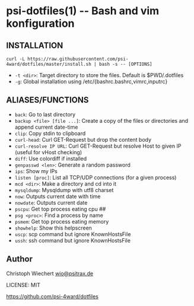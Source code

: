 psi-dotfiles(1) -- Bash and vim konfiguration
=============================================

## INSTALLATION
`curl -L https://raw.githubusercontent.com/psi-4ward/dotfiles/master/install.sh | bash -s -- [OPTIONS]`

* `-t <dir>`:
  Target directory to store the files. Default is $PWD/.dotfiles
* `-g`: Global installation using /etc/{bashrc.bashrc,vimrc,inputrc}


## ALIASES/FUNCTIONS

* `back`:
  Go to last directory
* `backup <file> [file ...]`:
  Create a copy of the files or directories and append current date-time
* `clip`:
  Copy stdin to clipboard
* `curl-head`:
  Curl GET-Request but drop the content body
* `curl-resolve IP URL`:
  Curl GET-Request but resolve Host to given IP (useful for vHost checking)
* `diff`:
  Use colordiff if installed
* `genpasswd <len>`:
  Generate a random password
* `ips`:
  Show my IPs
* `listen [proc]`:
  List all TCP/UDP connections (for a given process)
* `mcd <dir>`:
  Make a directory and cd into it
* `mysqldump`:
  Mysqldump with utf8 charset
* `now`:
  Outputs current date with time
* `nowdate`:
  Outputs current date
* `pscpu`:
  Get top process eating cpu ##
* `psg <proc>`:
  Find a process by name
* `psmem`:
  Get top process eating memory
* `showhelp`:
  Show this helpscreen
* `uscp`:
  scp command but ignore KnownHostsFile
* `ussh`:
  ssh command but ignore KnownHostsFile


## Author
Christoph Wiechert <wio@psitrax.de>

LICENSE: MIT

https://github.com/psi-4ward/dotfiles
